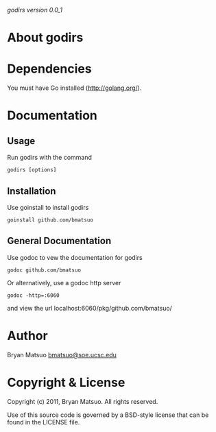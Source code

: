 *godirs version 0.0_1*

About godirs
=============



Dependencies
=============

You must have Go installed (http://golang.org/). 

Documentation
=============
Usage
-----

Run godirs with the command

    godirs [options]

Installation
-------------

Use goinstall to install godirs

    goinstall github.com/bmatsuo

General Documentation
---------------------

Use godoc to vew the documentation for godirs

    godoc github.com/bmatsuo

Or alternatively, use a godoc http server

    godoc -http=:6060

and view the url localhost:6060/pkg/github.com/bmatsuo/

Author
======

Bryan Matsuo <bmatsuo@soe.ucsc.edu>

Copyright & License
===================

Copyright (c) 2011, Bryan Matsuo.
All rights reserved.

Use of this source code is governed by a BSD-style license that can be
found in the LICENSE file.
